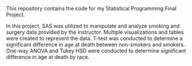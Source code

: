 This repository contains the code for my Statistical Programming Final Project.

In this project, SAS was utilized to manipulate and analyze smoking and surgery data provided by the instructor. Multiple visualizations and tables were created to represent the data. T-test was conducted to determine a significant difference in age at death between non-smokers and smokers. One-way ANOVA and Tukey HSD were conducted to determine significant difference in age at death by race.
